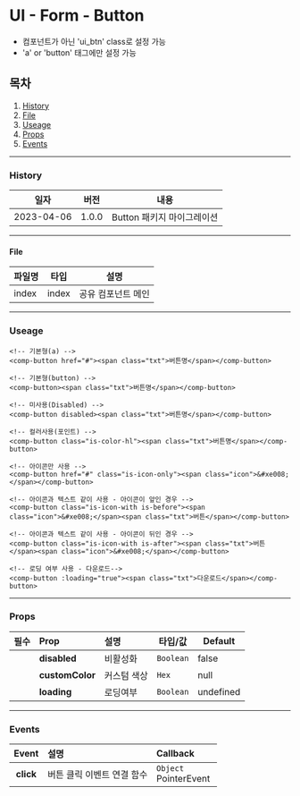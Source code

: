 # UI - Form - Button

-   컴포넌트가 아닌 'ui_btn' class로 설정 가능
-   'a' or 'button' 태그에만 설정 가능

## 목차

1. [History](#history)
2. [File](#file)
3. [Useage](#useage)
4. [Props](#props)
5. [Events](#events)

---

### History

| 일자       | 버전  | 내용                       |
| ---------- | ----- | -------------------------- |
| 2023-04-06 | 1.0.0 | Button 패키지 마이그레이션 |

---

#### File

| 파일명 | 타입  | 설명               |
| ------ | ----- | ------------------ |
| index  | index | 공유 컴포넌트 메인 |

---

### Useage

```vue
<!-- 기본형(a) -->
<comp-button href="#"><span class="txt">버튼명</span></comp-button>

<!-- 기본형(button) -->
<comp-button><span class="txt">버튼명</span></comp-button>

<!-- 미사용(Disabled) -->
<comp-button disabled><span class="txt">버튼명</span></comp-button>

<!-- 컬러사용(포인트) -->
<comp-button class="is-color-hl"><span class="txt">버튼명</span></comp-button>

<!-- 아이콘만 사용 -->
<comp-button href="#" class="is-icon-only"><span class="icon">&#xe008;</span></comp-button>

<!-- 아이콘과 텍스트 같이 사용 - 아이콘이 앞인 경우 -->
<comp-button class="is-icon-with is-before"><span class="icon">&#xe008;</span><span class="txt">버튼</span></comp-button>

<!-- 아이콘과 텍스트 같이 사용 - 아이콘이 뒤인 경우 -->
<comp-button class="is-icon-with is-after"><span class="txt">버튼</span><span class="icon">&#xe008;</span></comp-button>

<!-- 로딩 여부 사용 - 다운로드-->
<comp-button :loading="true"><span class="txt">다운로드</span></comp-button>
```

---

### Props

| 필수 | Prop            | 설명        | 타입/값   | Default   |
| :--: | :-------------- | :---------- | --------- | --------- |
|      | **disabled**    | 비활성화    | `Boolean` | false     |
|      | **customColor** | 커스텀 색상 | `Hex`     | null      |
|      | **loading**     | 로딩여부    | `Boolean` | undefined |

---

### Events

|   Event   | 설명                       | Callback                  |
| :-------: | :------------------------- | :------------------------ |
| **click** | 버튼 클릭 이벤트 연결 함수 | `Object`<br>PointerEvent  |
